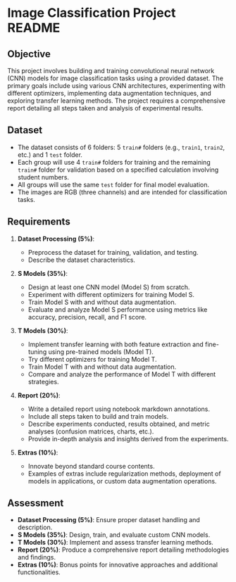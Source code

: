# Image Classification Project README

## Objective
This project involves building and training convolutional neural network (CNN) models for image classification tasks using a provided dataset. The primary goals include using various CNN architectures, experimenting with different optimizers, implementing data augmentation techniques, and exploring transfer learning methods. The project requires a comprehensive report detailing all steps taken and analysis of experimental results.

## Dataset
- The dataset consists of 6 folders: 5 `train#` folders (e.g., `train1`, `train2`, etc.) and 1 `test` folder.
- Each group will use 4 `train#` folders for training and the remaining `train#` folder for validation based on a specified calculation involving student numbers.
- All groups will use the same `test` folder for final model evaluation.
- The images are RGB (three channels) and are intended for classification tasks.

## Requirements
1. **Dataset Processing (5%)**:
   - Preprocess the dataset for training, validation, and testing.
   - Describe the dataset characteristics.

2. **S Models (35%)**:
   - Design at least one CNN model (Model S) from scratch.
   - Experiment with different optimizers for training Model S.
   - Train Model S with and without data augmentation.
   - Evaluate and analyze Model S performance using metrics like accuracy, precision, recall, and F1 score.

3. **T Models (30%)**:
   - Implement transfer learning with both feature extraction and fine-tuning using pre-trained models (Model T).
   - Try different optimizers for training Model T.
   - Train Model T with and without data augmentation.
   - Compare and analyze the performance of Model T with different strategies.

4. **Report (20%)**:
   - Write a detailed report using notebook markdown annotations.
   - Include all steps taken to build and train models.
   - Describe experiments conducted, results obtained, and metric analyses (confusion matrices, charts, etc.).
   - Provide in-depth analysis and insights derived from the experiments.

5. **Extras (10%)**:
   - Innovate beyond standard course contents.
   - Examples of extras include regularization methods, deployment of models in applications, or custom data augmentation operations.

## Assessment
- **Dataset Processing (5%)**: Ensure proper dataset handling and description.
- **S Models (35%)**: Design, train, and evaluate custom CNN models.
- **T Models (30%)**: Implement and assess transfer learning methods.
- **Report (20%)**: Produce a comprehensive report detailing methodologies and findings.
- **Extras (10%)**: Bonus points for innovative approaches and additional functionalities.
